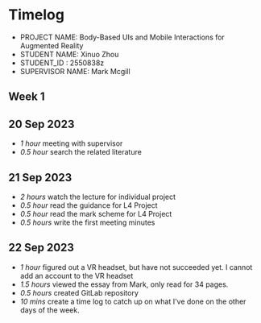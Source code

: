 # Timelog

* PROJECT NAME: Body-Based UIs and Mobile Interactions for Augmented Reality
* STUDENT NAME: Xinuo Zhou
* STUDENT_ID : 2550838z
* SUPERVISOR NAME: Mark Mcgill

## Week 1

  
## 20 Sep 2023

* *1 hour* meeting with supervisor
* *0.5 hour* search the related literature

## 21 Sep 2023

* *2 hours* watch the lecture for individual project
* *0.5 hour* read the guidance for L4 Project
* *0.5 hour* read the mark scheme for L4 Project 
* *0.5 hours* write the first meeting minutes

## 22 Sep 2023

* *1 hour* figured out a VR headset, but have not succeeded yet. I cannot add an account to the VR headset
* *1.5 hours* viewed the essay from Mark, only read for 34 pages.
* *0.5 hours* created GitLab repository
* *10 mins* create a time log to catch up on what I've done on the other days of the week.





